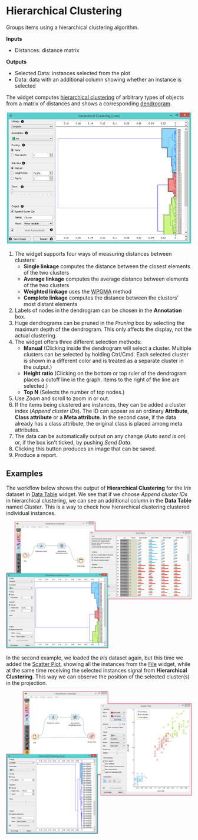 Hierarchical Clustering
=======================

Groups items using a hierarchical clustering algorithm.

**Inputs**

- Distances: distance matrix

**Outputs**

- Selected Data: instances selected from the plot
- Data: data with an additional column showing whether an instance is selected

The widget computes [hierarchical clustering](https://en.wikipedia.org/wiki/Hierarchical_clustering) of arbitrary types of objects from a matrix of distances and shows a corresponding [dendrogram](https://en.wikipedia.org/wiki/Dendrogram).

![](images/HierarchicalClustering-stamped.png)

1. The widget supports four ways of measuring distances between clusters:
   - **Single linkage** computes the distance between the closest elements of the two clusters
   - **Average linkage** computes the average distance between elements of the two clusters
   - **Weighted linkage** uses the [WPGMA](http://research.amnh.org/~siddall/methods/day1.html) method
   - **Complete linkage** computes the distance between the clusters' most distant elements
2. Labels of nodes in the dendrogram can be chosen in the **Annotation** box.
3. Huge dendrograms can be pruned in the *Pruning* box by selecting the maximum depth of the dendrogram. This only affects the display, not the actual clustering.
4. The widget offers three different selection methods:
   - **Manual** (Clicking inside the dendrogram will select a cluster. Multiple clusters can be selected by holding Ctrl/Cmd. Each selected cluster is shown in a different color and is treated as a separate cluster in the output.)
   - **Height ratio** (Clicking on the bottom or top ruler of the dendrogram places a cutoff line in the graph. Items to the right of the line are selected.)
   - **Top N** (Selects the number of top nodes.)
5. Use *Zoom* and scroll to zoom in or out.
6. If the items being clustered are instances, they can be added a cluster index (*Append cluster IDs*). The ID can appear as an ordinary **Attribute**, **Class attribute** or a **Meta attribute**. In the second case, if the data already has a class attribute, the original class is placed among meta attributes.
7. The data can be automatically output on any change (*Auto send is on*) or, if the box isn't ticked, by pushing *Send Data*.
8. Clicking this button produces an image that can be saved.
9. Produce a report.

Examples
--------

The workflow below shows the output of **Hierarchical Clustering** for the *Iris* dataset in [Data Table](../data/datatable.md) widget. We see that if we choose *Append cluster IDs* in hierarchical clustering, we can see an additional column in the **Data Table** named *Cluster*. This is a way to check how hierarchical clustering clustered individual instances.

![](images/HierarchicalClustering-Example.png)

In the second example, we loaded the *Iris* dataset again, but this time we added the [Scatter Plot](../visualize/scatterplot.md), showing all the instances from the [File](../data/file.md) widget, while at the same time receiving the selected instances signal from **Hierarchical Clustering**. This way we can observe the position of the selected cluster(s) in the projection.

![](images/HierarchicalClustering-Example2.png)

